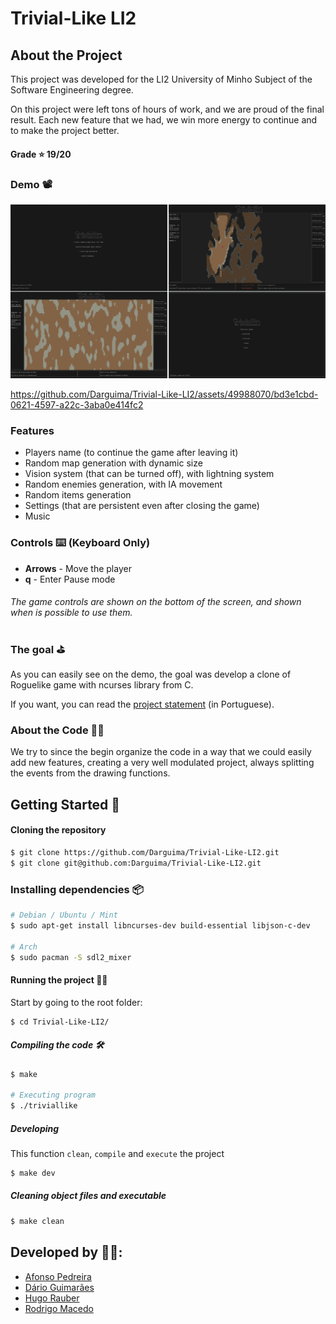# Trivial-Like LI2

## About the Project

This project was developed for the LI2 University of Minho Subject of the Software Engineering degree.

On this project were left tons of hours of work, and we are proud of the final result. Each new feature that we had, we win more energy to continue and to make the project better.

#### Grade ⭐️ 19/20

### Demo 📽️

![Demo Image](./readme/demo.png)

https://github.com/Darguima/Trivial-Like-LI2/assets/49988070/bd3e1cbd-0621-4597-a22c-3aba0e414fc2

### Features

* Players name (to continue the game after leaving it)
* Random map generation with dynamic size
* Vision system (that can be turned off), with lightning system
* Random enemies generation, with IA movement
* Random items generation
* Settings (that are persistent even after closing the game)
* Music

### Controls ⌨️ (Keyboard Only)

* **Arrows** - Move the player
* **q** - Enter Pause mode

###### The game controls are shown on the bottom of the screen, and shown when is possible to use them.

### The goal ⛳️

As you can easily see on the demo, the goal was develop a clone of Roguelike game with ncurses library from C.

If you want, you can read the [project statement](enunciado.pdf) (in Portuguese).

### About the Code 🧑‍💻

We try to since the begin organize the code in a way that we could easily add new features, creating a very well modulated project, always splitting the events from the drawing functions.

## Getting Started 🚀

#### Cloning the repository

```bash
$ git clone https://github.com/Darguima/Trivial-Like-LI2.git
$ git clone git@github.com:Darguima/Trivial-Like-LI2.git
```

### Installing dependencies 📦

```bash
# Debian / Ubuntu / Mint
$ sudo apt-get install libncurses-dev build-essential libjson-c-dev

# Arch
$ sudo pacman -S sdl2_mixer
```

#### Running the project 🏃‍♂️

Start by going to the root folder:

```bash
$ cd Trivial-Like-LI2/
```

##### Compiling the code 🛠️
```bash
$ make

# Executing program
$ ./triviallike
```

##### Developing

This function `clean`, `compile` and `execute` the project

```bash
$ make dev
```

##### Cleaning object files and executable
```bash
$ make clean
```

## Developed by 🧑‍💻:

- [Afonso Pedreira](https://github.com/afooonso)
- [Dário Guimarães](https://github.com/darguima)
- [Hugo Rauber](https://github.com/HugoLRauber)
- [Rodrigo Macedo](https://github.com/rmufasa)
